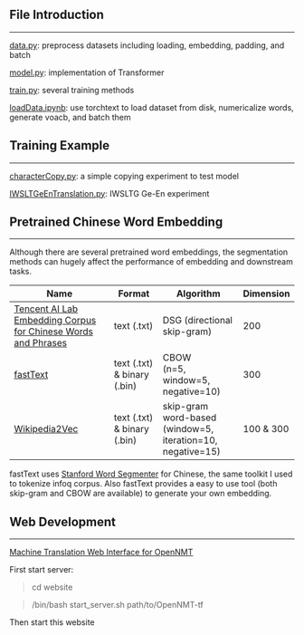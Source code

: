 ## File Introduction
---


[data.py](data.py): preprocess datasets including loading, embedding, padding, and batch

[model.py](model.py): implementation of Transformer 

[train.py](train.py): several training methods

[loadData.ipynb](loadData.ipynb): use torchtext to load dataset from disk, numericalize words, generate voacb, and batch them


## Training Example
---

[characterCopy.py](characterCopy.py): a simple copying experiment to test model 

[IWSLTGeEnTranslation.py](IWSLTGeEnTranslation.py): IWSLTG Ge-En experiment


## Pretrained Chinese Word Embedding
---

Although there are several pretrained word embeddings, the segmentation methods can hugely affect the performance of embedding and downstream tasks. 

| Name                                 | Format             | Algorithm   | Dimension |
|--------------------------------------|--------------------|-------------|-----------|
| [Tencent AI Lab Embedding Corpus for Chinese Words and Phrases](https://ai.tencent.com/ailab/nlp/embedding.html) | text (.txt) | DSG (directional skip-gram) | 200 |
| [fastText](https://fasttext.cc/docs/en/crawl-vectors.html) | text (.txt) & binary (.bin) | CBOW <br>(n=5, window=5, negative=10) | 300 |
| [Wikipedia2Vec](https://wikipedia2vec.github.io/wikipedia2vec/pretrained/#chinese) | text (.txt) & binary (.bin) | skip-gram<br>word-based<br>(window=5, iteration=10, negative=15) | 100 & 300 |


fastText uses [Stanford Word Segmenter](https://nlp.stanford.edu/software/segmenter.html) for Chinese, the same toolkit I used to tokenize infoq corpus. Also fastText provides a easy to use tool (both skip-gram and CBOW are available) to generate your own embedding.




## Web Development
---

[Machine Translation Web Interface for OpenNMT](https://blog.machinetranslation.io/opennmt-web-interface/)

First start server: 

> cd website

> /bin/bash start_server.sh path/to/OpenNMT-tf

Then start this website 

